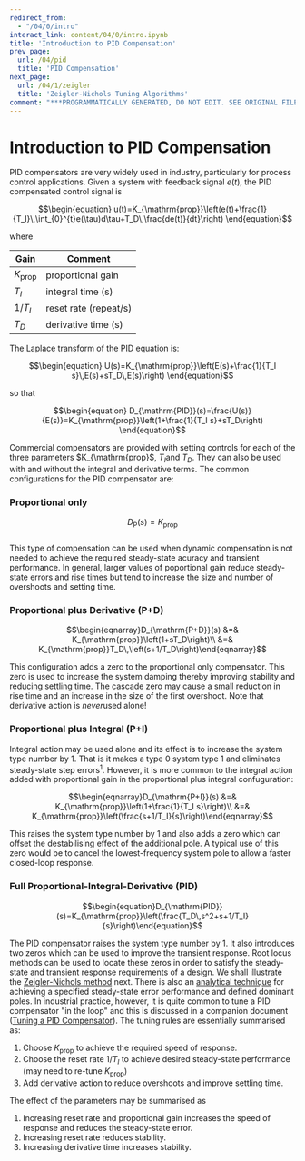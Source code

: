 ```yaml
---
redirect_from:
  - "/04/0/intro"
interact_link: content/04/0/intro.ipynb
title: 'Introduction to PID Compensation'
prev_page:
  url: /04/pid
  title: 'PID Compensation'
next_page:
  url: /04/1/zeigler
  title: 'Zeigler-Nichols Tuning Algorithms'
comment: "***PROGRAMMATICALLY GENERATED, DO NOT EDIT. SEE ORIGINAL FILES IN /content***"
---
```


# Introduction to PID Compensation

PID compensators are very widely used in industry, particularly for process 
control applications. Given a system with feedback signal $e(t)$, the PID 
compensated control signal is

$$\begin{equation}
u(t)=K_{\mathrm{prop}}\left(e(t)+\frac{1}{T_I}\,\int_{0}^{t}e(\tau)d\tau+T_D\,\frac{de(t)}{dt}\right)
\end{equation}$$                                                                                            

where 

| Gain | Comment |
|------|---------|
| *K*<sub>prop</sub> | proportional gain     |
| *T<sub>I</sub>*             | integral time (s)     |
| 1/*T<sub>I</sub>*           | reset rate (repeat/s) |                       
| *T<sub>D</sub>*             | derivative time (s)   |

The Laplace transform of the PID equation is:

$$\begin{equation}
U(s)=K_{\mathrm{prop}}\left(E(s)+\frac{1}{T_I s}\,E(s)+sT_D\,E(s)\right)
\end{equation}$$  
                                                                             
so that

$$\begin{equation}
D_{\mathrm{PID}}(s)=\frac{U(s)}{E(s)}=K_{\mathrm{prop}}\left(1+\frac{1}{T_I 
s}+sT_D\right)
\end{equation}$$ 

Commercial compensators are provided with setting controls for each of 
the three parameters $K_{\mathrm{prop}$, $T_I$and $T_D$. They can also be used 
with and without the integral and derivative terms. The common configurations 
for the PID compensator are:

### Proportional only

$$\begin{equation}D_{\mathrm{P}}(s)=K_{\mathrm{prop}}\end{equation}$$                                                            
This type of compensation can be used when dynamic compensation is not 
needed to achieve the required steady-state acuracy and transient performance. 
In general, larger values of poportional gain reduce steady-state errors and 
rise times but tend to increase the size and number of overshoots and setting 
time.

### Proportional plus Derivative (P+D)

$$\begin{eqnarray}D_{\mathrm{P+D}}(s) &=& K_{\mathrm{prop}}\left(1+sT_D\right)\\
&=& K_{\mathrm{prop}}T_D\,\left(s+1/T_D\right)\end{eqnarray}$$

This configuration adds a zero to the proportional only compensator. This zero is used to increase the system damping thereby improving stability and reducing settling time. The cascade zero may cause a small reduction in rise 
time and an increase in the size of the first overshoot. Note that derivative action is *never*used alone!

### Proportional plus Integral (P+I)

Integral action may be used alone and its effect is to increase the system type number by 1. That is it makes a type 0 system type 1 and eliminates steady-state step errors<sup>1</sup>. However, it is more common to the integral action added with proportional gain in the proportional plus integral confuguration:

$$\begin{eqnarray}D_{\mathrm{P+I}}(s) &=& K_{\mathrm{prop}}\left(1+\frac{1}{T_I s}\right)\\
&=& K_{\mathrm{prop}}\left(\frac{s+1/T_I}{s}\right)\end{eqnarray}$$ 

This raises the system type number by 1 and also adds a zero which can 
offset the destabilising effect of the additional pole. A typical use of this 
zero would be to cancel the lowest-frequency system pole to allow a faster closed-loop 
response.

### Full Proportional-Integral-Derivative (PID)

$$\begin{equation}D_{\mathrm{PID}}(s)=K_{\mathrm{prop}}\left(\frac{T_D\,s^2+s+1/T_I}{s}\right)\end{equation}$$

The PID compensator raises the system type number by 1. It also introduces two zeros which can be used to improve the transient response. Root locus methods can be used to locate these zeros in order to satisfy the steady-state and transient response requirements of a design. We shall illustrate the [Zeigler-Nichols method](../1/zeigler) next. There is also an [analytical technique](../3/analpid) for achieving a specified steady-state error performance and defined dominant poles. In industrial practice, however, it is quite common to tune a PID compensator "in the loop" and this is discussed in a companion document ([Tuning a PID Compensator](../2/tuning)). The tuning rules are essentially summarised 
as:

1. Choose $K_{\mathrm{prop}}$ to achieve the required speed of response.
2. Choose the reset rate $1/T_I$ to achieve desired steady-state performance (may need to re-tune $K_{\mathrm{prop}}$)
3. Add derivative action to reduce overshoots and improve settling time.

The effect of the parameters may be summarised as

1. Increasing reset rate and proportional gain increases the speed of response and reduces the steady-state error.
2. Increasing reset rate reduces stability.
3. Increasing derivative time increases stability.
